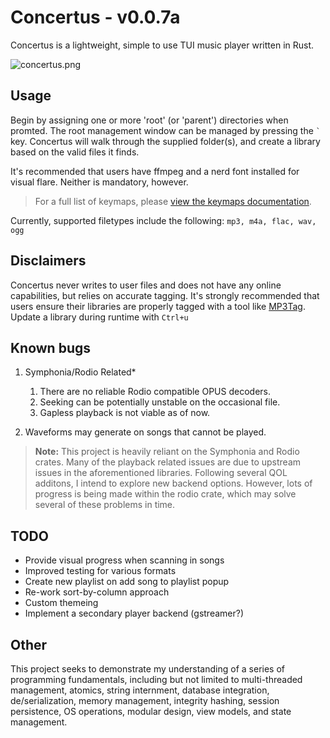 # Concertus - v0.0.7a

Concertus is a lightweight, simple to use TUI music player written in Rust.

![concertus.png](https://i.postimg.cc/GmfgdZt7/concertus-img.png)

## Usage

Begin by assigning one or more 'root' (or 'parent') directories when promted.
The root management window can be managed by pressing the ``` ` ``` key.
Concertus will walk through the supplied folder(s), and create a library based
on the valid files it finds.

It's recommended that users have ffmpeg and a nerd font installed for visual
flare. Neither is mandatory, however.

>For a full list of keymaps, please [view the keymaps
documentation](./docs/keymaps.md).

Currently, supported filetypes include the following: ```mp3, m4a, flac, wav,
ogg```

## Disclaimers

Concertus never writes to user files and does not have any online capabilities,
but relies on accurate tagging. It's strongly recommended that users ensure
their libraries are properly tagged with a tool like
[MP3Tag](https://www.mp3tag.de/en/). Update a library during runtime with
`Ctrl+u`

## Known bugs

1. Symphonia/Rodio Related*
    1. There are no reliable Rodio compatible OPUS decoders.
    1. Seeking can be potentially unstable on the occasional file.
    1. Gapless playback is not viable as of now.

2. Waveforms may generate on songs that cannot be played.

> **Note:** This project is heavily reliant on the Symphonia and Rodio crates.
Many of the playback related issues are due to upstream issues in the
aforementioned libraries. Following several QOL additons, I intend to explore
new backend options. However, lots of progress is being made within the rodio
crate, which may solve several of these problems in time. 

## TODO 

- Provide visual progress when scanning in songs
- Improved testing for various formats
- Create new playlist on add song to playlist popup
- Re-work sort-by-column approach
- Custom themeing
- Implement a secondary player backend (gstreamer?)

## Other

This project seeks to demonstrate my understanding of a series of programming
fundamentals, including but not limited to multi-threaded management, atomics,
string internment, database integration, de/serialization, memory management,
integrity hashing, session persistence, OS operations, modular design, view
models, and state management. 
